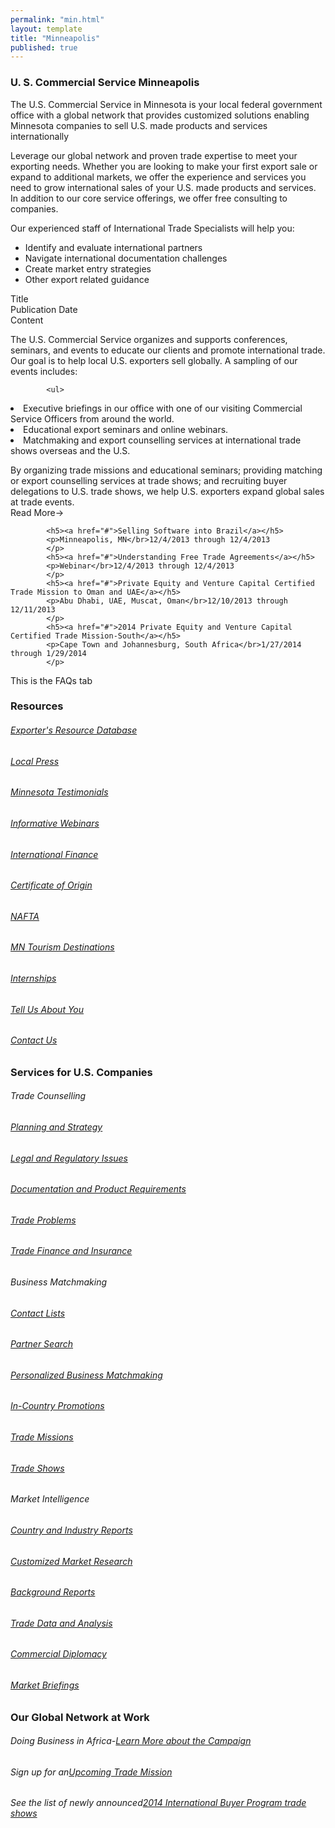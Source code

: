 ```yaml
---
permalink: "min.html"
layout: template
title: "Minneapolis"
published: true
---
```



<h3>U. S. Commercial Service Minneapolis</h3>
<p>The U.S. Commercial Service in Minnesota is your local federal government office with a global network that provides customized solutions enabling Minnesota companies to sell U.S. made products and services internationally</p>

<p>Leverage our global network and proven trade expertise to meet your exporting needs. Whether you are looking to make your first export sale or expand to additional markets, we offer the experience and services you need to grow international sales of your U.S. made products and services. In addition to our core service offerings, we offer free consulting to companies.</p>

<p>Our experienced staff of International Trade Specialists will help you:</p>

<ul>

<li>Identify and evaluate international partners</li>

<li>Navigate international documentation challenges</li>

<li>Create market entry strategies</li>

<li>Other export related guidance</li>

</ul>

<div class="articles">
<dl class="article">
	<dd class="id"></dd>
	<dt>Title</dt>
    <dd class="title"></dd>
    <dt>Publication Date</dt>
    <dd class="pub_date"></dd>
    <dt>Content</dt>
    <dd class="content"></dd> 
             
</dl>
</div>

 <div class="tabber">
  <div class="tabbertab" title="Trade Events">
    	<p> The U.S. Commercial Service organizes and supports conferences, seminars, and events to educate our clients and promote international trade. Our goal is to help local U.S. exporters sell globally. A sampling of our events includes:
    	
    		<ul>

<li>Executive briefings in our office with one of our visiting Commercial Service Officers from around the world.</li>

<li>Educational export seminars and online webinars.</li>

<li>Matchmaking and export counselling services at international trade shows overseas and the U.S.</li>

</ul>
			</p>
				By organizing trade missions and educational seminars; providing matching or export counselling services at trade shows; and recruiting buyer delegations to U.S. trade shows, we help U.S. exporters expand global sales at trade events.
				</br><a>Read More-></a>

			<h5><a href="#">Selling Software into Brazil</a></h5>
			<p>Minneapolis, MN</br>12/4/2013 through 12/4/2013
			</p>
			<h5><a href="#">Understanding Free Trade Agreements</a></h5>
			<p>Webinar</br>12/4/2013 through 12/4/2013
			</p>
			<h5><a href="#">Private Equity and Venture Capital Certified Trade Mission to Oman and UAE</a></h5>
			<p>Abu Dhabi, UAE, Muscat, Oman</br>12/10/2013 through 12/11/2013
			</p>
			<h5><a href="#">2014 Private Equity and Venture Capital Certified Trade Mission-South</a></h5>
			<p>Cape Town and Johannesburg, South Africa</br>1/27/2014 through 1/29/2014
			</p>
  </div>


  <div class="tabbertab" title="FAQs">
	<p> This is the FAQs tab 
	</p>

  </div>
  
</div>

<h3>Resources</h3>

<h6><a href="#">Exporter's Resource Database</a></h6>

<h6><a href="#">Local Press</a></h6>

<h6><a href="#">Minnesota Testimonials</a></h6>

<h6><a href="#">Informative Webinars</a></h6>

<h6><a href="#">International Finance</a></h6>

<h6><a href="#">Certificate of Origin</a></h6>

<h6><a href="#">NAFTA</a></h6>

<h6><a href="#">MN Tourism Destinations</a></h6>

<h6><a href="#">Internships</a></h6>

<h6><a href="#">Tell Us About You</a></h6>

<h6><a href="#">Contact Us</a></h6>

<h3>Services for U.S. Companies</h3>

<h6>Trade Counselling</h6>
<h6><a href="#">Planning and Strategy</a></h6>
<h6><a href="#">Legal and Regulatory Issues</a></h6>
<h6><a href="#">Documentation and Product Requirements</a></h6>
<h6><a href="#">Trade Problems</a></h6>
<h6><a href="#">Trade Finance and Insurance</a></h6>

<h6>Business Matchmaking</h6>
<h6><a href="#">Contact Lists</a></h6>
<h6><a href="#">Partner Search</a></h6>
<h6><a href="#">Personalized Business Matchmaking</a></h6>
<h6><a href="#">In-Country Promotions</a></h6>
<h6><a href="#">Trade Missions</a></h6>
<h6><a href="#">Trade Shows</a></h6>

<h6>Market Intelligence</h6>
<h6><a href="#">Country and Industry Reports</a></h6>
<h6><a href="#">Customized Market Research</a></h6>
<h6><a href="#">Background Reports</a></h6>
<h6><a href="#">Trade Data and Analysis</a></h6>
<h6><a href="#">Commercial Diplomacy</a></h6>
<h6><a href="#">Market Briefings</a></h6>

<h3>Our Global Network at Work</h3>

<h6>Doing Business in Africa-<a href="#">Learn More about the Campaign</a></h6>
<h6>Sign up for an<a href="#">Upcoming Trade Mission</a></h6>
<h6>See the list of newly announced<a href="#">2014 International Buyer Program trade shows</a></h6>